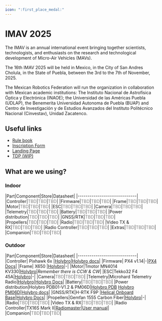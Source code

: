 ```yaml
---
icon: ":first_place_medal:"
---
```


<style>
    .mutted {
      color: #808080; 
    }
</style>

# IMAV 2025

The IMAV is an annual international event bringing together scientists, technologists, and enthusiasts on the research and technological development of Micro-Air Vehicles (MAVs).

The 16th IMAV 2025 will be held in Mexico, in the City of San Andres Cholula, in the State of Puebla, between the 3rd to the 7th of November, 2025.

The Mexican Robotics Federation will run the organization in collaboration with Mexican academic institutions: The Instituto Nacional de Astrofísica Óptica y Electrónica (INAOE); the Universidad de las Américas Puebla (UDLAP), the Benemerita Universidad Autonoma de Puebla (BUAP) and Centro de Investigación y de Estudios Avanzados del Instituto Politécnico Nacional (Cinvestav), Unidad Zacatenco.

## Useful links

- [Rule book](https://femexrobotica.org/imav2025/wp-content/uploads/2025/08/RuleBook_IMAV2025.pdf)
- [Inscription Form](https://forms.gle/9bcaDfv1R9TTqmnA6)
- [Landing Page](https://femexrobotica.org/imav2025/)
- [TDP (WIP)](https://docs.google.com/document/d/1bTLfHXcFOaS0KF6i1bIZRbsf14XR2-vexpOBPbLs0GI/edit?usp=drivesdk)

## What are we using?

### Indoor

|Part|Component|Store|Datasheet|
|------------------------------|
|Controller|<span class="mutted">TBD</span>|<span class="mutted">TBD</span>|<span class="mutted">TBD</span>|
|Firmware|<span class="mutted">TBD</span>|<span class="mutted">TBD</span>|<span class="mutted">TBD</span>|
|Frame|<span class="mutted">TBD</span>|<span class="mutted">TBD</span>|<span class="mutted">TBD</span>|
|Motor|<span class="mutted">TBD</span>|<span class="mutted">TBD</span>|<span class="mutted">TBD</span>|
|ESC|<span class="mutted">TBD</span>|<span class="mutted">TBD</span>|<span class="mutted">TBD</span>|
|Camera|<span class="mutted">TBD</span>|<span class="mutted">TBD</span>|<span class="mutted">TBD</span>|
|Telemetry|<span class="mutted">TBD</span>|<span class="mutted">TBD</span>|<span class="mutted">TBD</span>|
|Battery|<span class="mutted">TBD</span>|<span class="mutted">TBD</span>|<span class="mutted">TBD</span>|
|Power distribution|<span class="mutted">TBD</span>|<span class="mutted">TBD</span>|<span class="mutted">TBD</span>|
|GNSS/RTK|<span class="mutted">TBD</span>|<span class="mutted">TBD</span>|<span class="mutted">TBD</span>|
|Propellers|<span class="mutted">TBD</span>|<span class="mutted">TBD</span>|<span class="mutted">TBD</span>|
|Radio|<span class="mutted">TBD</span>|<span class="mutted">TBD</span>|<span class="mutted">TBD</span>|
|Video TX & RX|<span class="mutted">TBD</span>|<span class="mutted">TBD</span>|<span class="mutted">TBD</span>|
|Radio Controller|<span class="mutted">TBD</span>|<span class="mutted">TBD</span>|<span class="mutted">TBD</span>|
|Extras|<span class="mutted">TBD</span>|<span class="mutted">TBD</span>|<span class="mutted">TBD</span>|
|Companion|<span class="mutted">TBD</span>|<span class="mutted">TBD</span>|<span class="mutted">TBD</span>|


### Outdoor

|Part|Component|Store|Datasheet|
|------------------------------|
|Controller| Pixhawk 6x |[Holybro](https://holybro.com/products/pixhawk-6x?_pos=3&_sid=f1a88ea3e&_ss=r)|[Holybro docs](https://docs.holybro.com/autopilot/pixhawk-6x/technical-specification)|
|Firmware| PX4 v1.14|-|[PX4 Docs](https://docs.px4.io/main/en/index.html)|
|Frame| X650 |[Holybro](https://holybro.com/products/x500-v2-kits?variant=42541212008637)|-|
|Motor|Tmotor MN4014 KV330|[Holybro](https://holybro.com/products/spare-parts-x650-kit?variant=44351077187773)|_Remember there is CCW & CW_|
|ESC|Tekko32 F4 45A|[Holybro](https://holybro.com/products/spare-parts-x650-kit?variant=44351077253309)|-|
|Camera|<span class="mutted">TBD</span>|<span class="mutted">TBD</span>|<span class="mutted">TBD</span>|
|Telemetry|Microhard Telemetry Radio|[Holybro](https://holybro.com/products/microhard-radio?_pos=2&_sid=6d007e9db&_ss=r)|[Holybro Docs](https://docs.holybro.com/radio/microhard-radio)|
|Battery|<span class="mutted">TBD</span>|<span class="mutted">TBD</span>|<span class="mutted">TBD</span>|
|Power distribution|Holybro PDB01-V1.2 & PM06D|[Holybro PDB](https://holybro.com/collections/multicopter-kit/products/spare-parts-x500-v2-kit?variant=41591074029757) [Holybro PM06D](https://holybro.com/collections/power-modules-pdbs/products/pm06d-power-module)|[Holybro docs](https://docs.holybro.com/power-module-and-pdb/power-module/digital-power-module-pm-setup)|
|GNSS/RTK|H-RTK F9P |[Helical Onboard](https://holybro.com/products/dronecan-h-rtk-f9p-helical?_pos=3&_sid=c5ec1d5e4&_ss=r) [Base](https://holybro.com/products/h-rtk-f9p-gnss-series?variant=41466787201213)|[Holybro Docs](https://docs.holybro.com/gps-and-rtk-system/f9p-h-rtk-series/dronecan-f9p)|
|Propellers|Gemfan 1555 Carbon Fiber|[Holybro](https://holybro.com/products/spare-parts-x650-kit?variant=44351076860093)|-|
|Radio|<span class="mutted">TBD</span>|<span class="mutted">TBD</span>|<span class="mutted">TBD</span>|
|Video TX & RX|<span class="mutted">TBD</span>|<span class="mutted">TBD</span>|<span class="mutted">TBD</span>|
|Radio Controller|TX16S Mark II|[Radiomaster](https://www.radiomasterrc.com/collections/transmitter/products/tx16s-mark-ii-radio-controller)|[User manual](https://cdn.shopify.com/s/files/1/0609/8324/7079/files/TX16S_1.pdf?v=1736839330)|
|Companion|<span class="mutted">TBD</span>|<span class="mutted">TBD</span>|<span class="mutted">TBD</span>|
